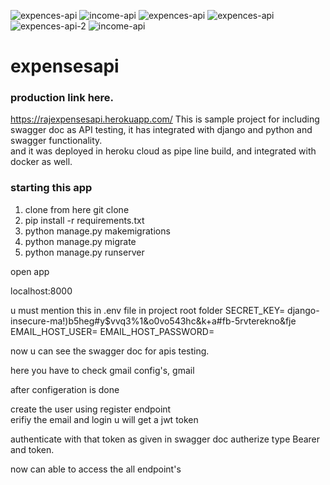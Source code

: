 ![expences-api](https://user-images.githubusercontent.com/42211472/132987120-4a35f7ab-2d2e-4e53-816c-422d79765397.jpg)
![income-api](https://user-images.githubusercontent.com/42211472/132987139-ab528883-ca6f-499c-bdbd-1cfdee63cc45.jpg)
![expences-api](https://user-images.githubusercontent.com/42211472/132987149-afb617e7-37aa-4a3c-b83c-e484ded77db9.jpg)
![expences-api](https://user-images.githubusercontent.com/42211472/132987160-a1ba6aed-60fa-422e-98ed-f8eb52e6c747.jpg)
![expences-api-2](https://user-images.githubusercontent.com/42211472/132987162-e8af8426-0d40-4499-b439-e2a1a5040baa.jpg)
![income-api](https://user-images.githubusercontent.com/42211472/132987163-9e0a9228-d521-4230-9fc6-46dc37fb23db.jpg)
# expensesapi

### production link here.
https://rajexpensesapi.herokuapp.com/
This is sample project for including swagger doc as API testing, it has integrated with django and python and swagger functionality.  
and it was deployed in heroku cloud as pipe line build, and integrated with docker as well.

### starting this app
1. clone from here git clone
2. pip install -r requirements.txt
3. python manage.py makemigrations
4. python manage.py migrate
5. python manage.py runserver

open app 

localhost:8000

u must mention this in .env file in project root folder
SECRET_KEY= django-insecure-ma!)b5heg#y$vvq3%1&o0vo543hc&k+a#fb-5rvterekno&fje
EMAIL_HOST_USER=
EMAIL_HOST_PASSWORD=



now u can see the swagger doc for apis testing.

here you have to check gmail config's, gmail 

after configeration is done 

create the user using register endpoint  
erifiy the email and login u will get a jwt token 

authenticate with that token as given in swagger doc autherize type Bearer and token.

now can able to access the all endpoint's 
